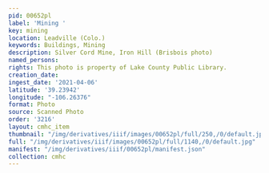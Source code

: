 ```yaml
---
pid: 00652pl
label: 'Mining '
key: mining
location: Leadville (Colo.)
keywords: Buildings, Mining
description: Silver Cord Mine, Iron Hill (Brisbois photo)
named_persons: 
rights: This photo is property of Lake County Public Library.
creation_date: 
ingest_date: '2021-04-06'
latitude: '39.23942'
longitude: "-106.26376"
format: Photo
source: Scanned Photo
order: '3216'
layout: cmhc_item
thumbnail: "/img/derivatives/iiif/images/00652pl/full/250,/0/default.jpg"
full: "/img/derivatives/iiif/images/00652pl/full/1140,/0/default.jpg"
manifest: "/img/derivatives/iiif/00652pl/manifest.json"
collection: cmhc
---
```

